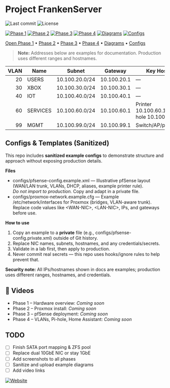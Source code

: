﻿# Project FrankenServer
![Last commit](https://img.shields.io/github/last-commit/Redleg101/Project-FrankenServer)
![License](https://img.shields.io/badge/License-MIT-blue.svg)

<!-- Quick badges & links -->
<p align="left">
  <a href="docs/Phase1-Hardware.md"><img src="https://img.shields.io/badge/Phase%201-Hardware-0ea5e9" alt="Phase 1"></a>
  <a href="docs/Phase2-Proxmox.md"><img src="https://img.shields.io/badge/Phase%202-Proxmox-10b981" alt="Phase 2"></a>
  <a href="docs/Phase3-pfSense.md"><img src="https://img.shields.io/badge/Phase%203-pfSense-f59e0b" alt="Phase 3"></a>
  <a href="docs/Phase4-VLANs.md"><img src="https://img.shields.io/badge/Phase%204-VLANs%2FPi--hole%2FHA-8b5cf6" alt="Phase 4"></a>
  <a href="docs/Diagrams/"><img src="https://img.shields.io/badge/View-Diagrams-6366f1" alt="Diagrams"></a>
  <a href="#configs--templates-sanitized"><img src="https://img.shields.io/badge/Configs-Sanitized-64748b" alt="Configs"></a>
</p>

[Open Phase 1](docs/Phase1-Hardware.md) • [Phase 2](docs/Phase2-Proxmox.md) • [Phase 3](docs/Phase3-pfSense.md) • [Phase 4](docs/Phase4-VLANs.md) • [Diagrams](docs/Diagrams/) • [Configs](#configs--templates-sanitized)






> **Note:** Addresses below are examples for documentation. Production uses different ranges and hostnames.

| VLAN | Name | Subnet | Gateway | Key Hosts |
|-----:|------|--------|---------|-----------|
| 20 | USERS | 10.100.20.0/24 | 10.100.20.1 | — |
| 30 | XBOX | 10.100.30.0/24 | 10.100.30.1 | — |
| 40 | IOT | 10.100.40.0/24 | 10.100.40.1 | — |
| 60 | SERVICES | 10.100.60.0/24 | 10.100.60.1 | Printer 10.100.60.10, Pi-hole 10.100.60.20 |
| 99 | MGMT | 10.100.99.0/24 | 10.100.99.1 | Switch/AP/pfSense |

## Configs & Templates (Sanitized)

This repo includes **sanitized example configs** to demonstrate structure and approach without exposing production details.

**Files**
- configs/pfsense-config.example.xml — Illustrative pfSense layout (WAN/LAN trunk, VLANs, DHCP, aliases, example printer rule).  
  *Do not import to production.* Copy and adapt in a private file.
- configs/proxmox-network.example.cfg — Example /etc/network/interfaces for Proxmox (bridges, VLAN-aware trunk).  
  Replace code values like \<WAN-NIC>\, \<LAN-NIC>\, IPs, and gateways before use.

**How to use**
1. Copy an example to a **private** file (e.g., configs/pfsense-config.private.xml) outside of Git history.
2. Replace NIC names, subnets, hostnames, and any credentials/secrets.
3. Validate in a lab first, then apply to production.
4. Never commit real secrets — this repo uses hooks/ignore rules to help prevent that.

**Security note:** All IPs/hostnames shown in docs are examples; production uses different ranges, hostnames, and credentials.

## 🎥 Videos
- Phase 1 – Hardware overview: _Coming soon_
- Phase 2 – Proxmox install: _Coming soon_
- Phase 3 – pfSense deployment: _Coming soon_
- Phase 4 – VLANs, Pi-hole, Home Assistant: _Coming soon_

## TODO
- [ ] Finish SATA port mapping & ZFS pool
- [ ] Replace dual 10GbE NIC or stay 1GbE
- [ ] Add screenshots to all phases
- [ ] Sanitize and upload example diagrams
- [ ] Add video links

[![Website](https://img.shields.io/badge/Website-Live-brightgreen)](https://Redleg101.github.io/Project-FrankenServer/)

